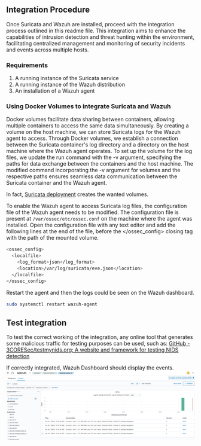 ## Integration Procedure 
Once Suricata and Wazuh are installed, proceed with the integration process outlined in this readme file. This integration aims to enhance the capabilities of intrusion detection and threat hunting within the environment, facilitating centralized management and monitoring of security incidents and events across multiple hosts. 
 

### Requirements 
1. A running instance of the Suricata service
2. A running instance of the Wazuh distribution
3. An installation of a Wazuh agent


### Using Docker Volumes to integrate Suricata and Wazuh 

Docker volumes facilitate data sharing between containers, allowing multiple containers to access the same data simultaneously. By creating a volume on the host machine, we can store Suricata logs for the Wazuh agent to access. Through Docker volumes, we establish a connection between the Suricata container's log directory and a directory on the host machine where the Wazuh agent operates. To set up the volume for the log files, we update the run command with the -v argument, specifying the paths for data exchange between the containers and the host machine. The modified command incorporating the -v argument for volumes and the respective paths ensures seamless data communication between the Suricata container and the Wazuh agent. 

In fact, [Suricata deployment](./suricata/suricata_installation.md) creates the wanted volumes.

To enable the Wazuh agent to access Suricata log files, the configuration file of the Wazuh agent needs to be modified. The configuration file is present at `/var/ossec/etc/ossec.conf` on the machine where the agent was installed. Open the configuration file with any text editor and add the following lines at the end of the file, before the &lt;/ossec\_config&gt; closing tag with the path of the mounted volume.

```sh
<ossec_config>
  <localfile>
    <log_format>json</log_format>
    <location>/var/log/suricata/eve.json</location>
  </localfile>
</ossec_config>
```

Restart the agent and then the logs could be seen on the Wazuh dashboard.

```sh
sudo systemctl restart wazuh-agent 
```


## Test integration

To test the correct working of the integration, any online tool that generates some malicious traffic for testing purposes can be used, such as: 
[GitHub - 3CORESec/testmynids.org: A website and framework for testing NIDS detection](https://github.com/3CORESec/testmynids.org)  

If correctly integrated, Wazuh Dashboard should display the events. 
![Suricata Logs in Wazuh](./assets/integration.png)